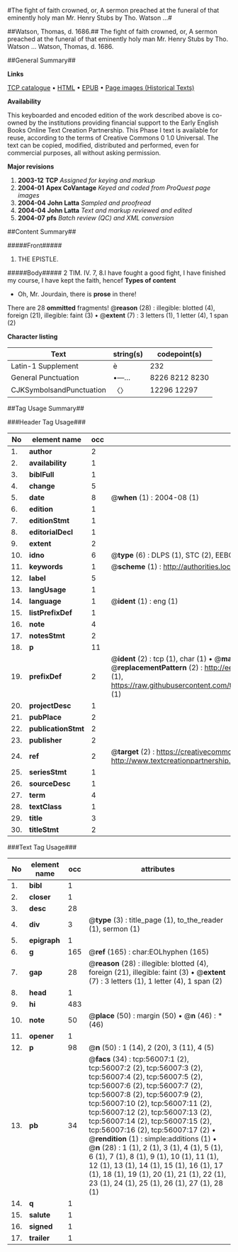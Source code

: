 #The fight of faith crowned, or, A sermon preached at the funeral of that eminently holy man Mr. Henry Stubs by Tho. Watson ...#

##Watson, Thomas, d. 1686.##
The fight of faith crowned, or, A sermon preached at the funeral of that eminently holy man Mr. Henry Stubs by Tho. Watson ...
Watson, Thomas, d. 1686.

##General Summary##

**Links**

[TCP catalogue](http://www.ota.ox.ac.uk/tcp/)  • 
[HTML](http://tei.it.ox.ac.uk/tcp/Texts-HTML/free/A65/A65295.html)  • 
[EPUB](http://tei.it.ox.ac.uk/tcp/Texts-EPUB/free/A65/A65295.epub) • 
[Page images (Historical Texts)](https://data.historicaltexts.jisc.ac.uk/view?pubId=eebo-12196651e&pageId=eebo-12196651e-56007-1)

**Availability**

This keyboarded and encoded edition of the
	       work described above is co-owned by the institutions
	       providing financial support to the Early English Books
	       Online Text Creation Partnership. This Phase I text is
	       available for reuse, according to the terms of Creative
	       Commons 0 1.0 Universal. The text can be copied,
	       modified, distributed and performed, even for
	       commercial purposes, all without asking permission.

**Major revisions**

1. __2003-12__ __TCP__ *Assigned for keying and markup*
1. __2004-01__ __Apex CoVantage__ *Keyed and coded from ProQuest page images*
1. __2004-04__ __John Latta__ *Sampled and proofread*
1. __2004-04__ __John Latta__ *Text and markup reviewed and edited*
1. __2004-07__ __pfs__ *Batch review (QC) and XML conversion*

##Content Summary##

#####Front#####

1. THE EPISTLE.

#####Body#####
2 TIM. IV. 7, 8.I have fought a good fight, I have finished my course, I have kept the faith, hencef
**Types of content**

  * Oh, Mr. Jourdain, there is **prose** in there!

There are 28 **ommitted** fragments! 
 @__reason__ (28) : illegible: blotted (4), foreign (21), illegible: faint (3)  •  @__extent__ (7) : 3 letters (1), 1 letter (4), 1 span (2)

**Character listing**


|Text|string(s)|codepoint(s)|
|---|---|---|
|Latin-1 Supplement|è|232|
|General Punctuation|•—…|8226 8212 8230|
|CJKSymbolsandPunctuation|〈〉|12296 12297|

##Tag Usage Summary##

###Header Tag Usage###

|No|element name|occ|attributes|
|---|---|---|---|
|1.|__author__|2||
|2.|__availability__|1||
|3.|__biblFull__|1||
|4.|__change__|5||
|5.|__date__|8| @__when__ (1) : 2004-08 (1)|
|6.|__edition__|1||
|7.|__editionStmt__|1||
|8.|__editorialDecl__|1||
|9.|__extent__|2||
|10.|__idno__|6| @__type__ (6) : DLPS (1), STC (2), EEBO-CITATION (1), OCLC (1), VID (1)|
|11.|__keywords__|1| @__scheme__ (1) : http://authorities.loc.gov/ (1)|
|12.|__label__|5||
|13.|__langUsage__|1||
|14.|__language__|1| @__ident__ (1) : eng (1)|
|15.|__listPrefixDef__|1||
|16.|__note__|4||
|17.|__notesStmt__|2||
|18.|__p__|11||
|19.|__prefixDef__|2| @__ident__ (2) : tcp (1), char (1)  •  @__matchPattern__ (2) : ([0-9\-]+):([0-9IVX]+) (1), (.+) (1)  •  @__replacementPattern__ (2) : http://eebo.chadwyck.com/downloadtiff?vid=$1&page=$2 (1), https://raw.githubusercontent.com/textcreationpartnership/Texts/master/tcpchars.xml#$1 (1)|
|20.|__projectDesc__|1||
|21.|__pubPlace__|2||
|22.|__publicationStmt__|2||
|23.|__publisher__|2||
|24.|__ref__|2| @__target__ (2) : https://creativecommons.org/publicdomain/zero/1.0/ (1), http://www.textcreationpartnership.org/docs/. (1)|
|25.|__seriesStmt__|1||
|26.|__sourceDesc__|1||
|27.|__term__|4||
|28.|__textClass__|1||
|29.|__title__|3||
|30.|__titleStmt__|2||


###Text Tag Usage###

|No|element name|occ|attributes|
|---|---|---|---|
|1.|__bibl__|1||
|2.|__closer__|1||
|3.|__desc__|28||
|4.|__div__|3| @__type__ (3) : title_page (1), to_the_reader (1), sermon (1)|
|5.|__epigraph__|1||
|6.|__g__|165| @__ref__ (165) : char:EOLhyphen (165)|
|7.|__gap__|28| @__reason__ (28) : illegible: blotted (4), foreign (21), illegible: faint (3)  •  @__extent__ (7) : 3 letters (1), 1 letter (4), 1 span (2)|
|8.|__head__|1||
|9.|__hi__|483||
|10.|__note__|50| @__place__ (50) : margin (50)  •  @__n__ (46) : * (46)|
|11.|__opener__|1||
|12.|__p__|98| @__n__ (50) : 1 (14), 2 (20), 3 (11), 4 (5)|
|13.|__pb__|34| @__facs__ (34) : tcp:56007:1 (2), tcp:56007:2 (2), tcp:56007:3 (2), tcp:56007:4 (2), tcp:56007:5 (2), tcp:56007:6 (2), tcp:56007:7 (2), tcp:56007:8 (2), tcp:56007:9 (2), tcp:56007:10 (2), tcp:56007:11 (2), tcp:56007:12 (2), tcp:56007:13 (2), tcp:56007:14 (2), tcp:56007:15 (2), tcp:56007:16 (2), tcp:56007:17 (2)  •  @__rendition__ (1) : simple:additions (1)  •  @__n__ (28) : 1 (1), 2 (1), 3 (1), 4 (1), 5 (1), 6 (1), 7 (1), 8 (1), 9 (1), 10 (1), 11 (1), 12 (1), 13 (1), 14 (1), 15 (1), 16 (1), 17 (1), 18 (1), 19 (1), 20 (1), 21 (1), 22 (1), 23 (1), 24 (1), 25 (1), 26 (1), 27 (1), 28 (1)|
|14.|__q__|1||
|15.|__salute__|1||
|16.|__signed__|1||
|17.|__trailer__|1||
